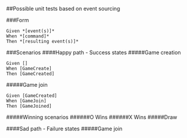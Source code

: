 ##Possible unit tests based on event sourcing

###Form
```
Given *[event(s)]*
When *[command]*
Then *[resulting event(s)]*
```
###Scenarios
####Happy path - Success states
#####Game creation
```
Given []
When [GameCreate]
Then [GameCreated]
```
#####Game join
```
Given [GameCreated]
When [GameJoin]
Then [GameJoined]
```
#####Winning scenarios
######O Wins
######X Wins
#####Draw

####Sad path - Failure states
#####Game join

